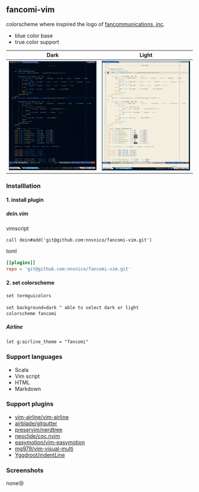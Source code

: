 ## fancomi-vim

colorscheme where inspired the logo of [fancommunications, inc](https://www.fancs.com/).

- blue color base
- true color support

|          Dark           |          Light           |
| :---------------------: | :----------------------: |
| ![](snapshots/dark.png) | ![](snapshots/light.png) |

### Installlation

#### 1. install plugin

##### dein.vim

vimscript

```vim
call dein#add('git@github.com:nnsnico/fancomi-vim.git')
```

toml

```toml
[[plugins]]
repo = 'git@github.com:nnsnico/fancomi-vim.git'
```

#### 2. set colorscheme

```vim
set termguicolors

set background=dark " able to select dark or light
colorscheme fancomi
```

##### Airline

```vim
let g:airline_theme = "fancomi"
```

### Support languages

- Scala
- Vim script
- HTML
- Markdown

### Support plugins

- [vim-airline/vim-airline](https://github.com/vim-airline/vim-airline)
- [airblade/gitgutter](https://github.com/airblade/vim-gitgutter)
- [preservim/nerdtree](https://github.com/preservim/nerdtree)
- [neoclide/coc.nvim](https://github.com/neoclide/coc.nvim)
- [easymotion/vim-easymotion](https://github.com/easymotion/vim-easymotion)
- [mg979/vim-visual-multi](https://github.com/mg979/vim-visual-multi)
- [Yggdroot/indentLine](https://github.com/Yggdroot/indentLine)

### Screenshots

none😢
